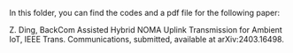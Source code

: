 In this folder, you can find the codes and a pdf file for the following paper:

Z. Ding, BackCom Assisted Hybrid NOMA Uplink Transmission for Ambient IoT, IEEE Trans. Communications, submitted, available at arXiv:2403.16498.
